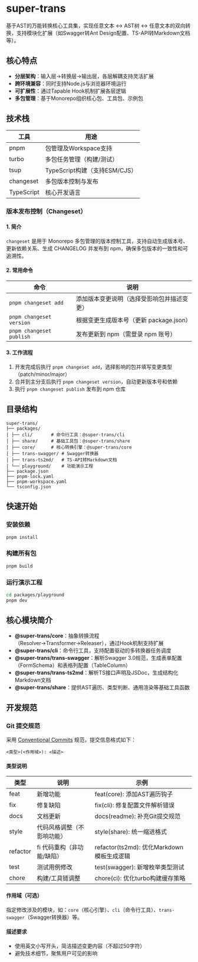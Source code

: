 # super-trans

基于AST的万能转换核心工具集，实现任意文本 ↔ AST树 ↔ 任意文本的双向转换，支持模块化扩展（如Swagger转Ant Design配置、TS-API转Markdown文档等）。

## 核心特点

- **分层架构**：输入层→转换层→输出层，各层解耦支持灵活扩展
- **跨环境兼容**：同时支持Node.js与浏览器环境运行
- **可扩展性**：通过Tapable Hook机制扩展各层逻辑
- **多包管理**：基于Monorepo组织核心包、工具包、示例包

## 技术栈

| 工具       | 用途                            |
| ---------- | ------------------------------- |
| pnpm       | 包管理及Workspace支持          |
| turbo      | 多包任务管理（构建/测试）       |
| tsup       | TypeScript构建（支持ESM/CJS）   |
| changeset  | 多包版本控制与发布              |
| TypeScript | 核心开发语言                    |

### 版本发布控制（Changeset）

#### 1. 简介
`changeset` 是用于 Monorepo 多包管理的版本控制工具，支持自动生成版本号、更新依赖关系、生成 CHANGELOG 并发布到 npm，确保多包版本的一致性和可追溯性。


#### 2. 常用命令
| 命令                      | 说明                                      |
|---------------------------|-------------------------------------------|
| `pnpm changeset add`       | 添加版本变更说明（选择受影响包并描述变更）|
| `pnpm changeset version`   | 根据变更生成版本号（更新 package.json）   |
| `pnpm changeset publish`   | 发布更新到 npm（需登录 npm 账号）         |

#### 3. 工作流程
1. 开发完成后执行 `pnpm changeset add`，选择影响的包并填写变更类型（patch/minor/major）
2. 合并到主分支后执行 `pnpm changeset version`，自动更新版本号和依赖
3. 执行 `pnpm changeset publish` 发布到 npm 仓库

## 目录结构

```
super-trans/
├── packages/
│ ├── cli/       # 命令行工具：@super-trans/cli
│ ├── share/     # 基础工具包：@super-trans/share
│ ├── core/      # 核心转换引擎：@super-trans/core
│ ├── trans-swagger/ # Swagger转换器
│ ├── trans-ts2md/   # TS-API转Markdown文档
│ └── playground/    # 功能演示工程
├── package.json
├── pnpm-lock.yaml
├── pnpm-workspace.yaml
└── tsconfig.json
```

## 快速开始

### 安装依赖
```bash
pnpm install
```

### 构建所有包
```bash
pnpm build
```

### 运行演示工程
```bash
cd packages/playground
pnpm dev
```

## 核心模块简介

- **@super-trans/core**：抽象转换流程（Resolver→Transformer→Releaser），通过Hook机制支持扩展
- **@super-trans/cli**：命令行工具，支持配置驱动的多转换器任务调度
- **@super-trans/trans-swagger**：解析Swagger 3.0规范，生成表单配置（FormSchema）和表格列配置（TableColumn）
- **@super-trans/trans-ts2md**：解析TS接口声明及JSDoc，生成结构化Markdown文档
- **@super-trans/share**：提供AST遍历、类型判断、通用渲染等基础工具函数

## 开发规范

### Git 提交规范

采用 [Conventional Commits](https://www.conventionalcommits.org/) 规范，提交信息格式如下：

```
<类型>(<作用域>): <描述>
```

#### 类型说明
| 类型    | 说明                     | 示例                  |
|---------|--------------------------|-----------------------|
| feat    | 新增功能                 | feat(core): 添加AST遍历钩子 |
| fix     | 修复缺陷                 | fix(cli): 修复配置文件解析错误 |
| docs    | 文档更新                 | docs(readme): 补充Git提交规范 |
| style   | 代码风格调整（不影响功能）| style(share): 统一缩进格式    |
| refactor|fi 代码重构（非功能/缺陷）  | refactor(ts2md): 优化Markdown模板生成逻辑 |
| test    | 测试用例修改             | test(swagger): 新增枚举类型测试 |
| chore   | 构建/工具链调整          | chore(ci): 优化turbo构建缓存策略 |

#### 作用域（可选）
指定修改涉及的模块，如：`core`（核心引擎）、`cli`（命令行工具）、`trans-swagger`（Swagger转换器）等。

#### 描述要求
- 使用英文小写开头，简洁描述变更内容（不超过50字符）
- 避免技术细节，聚焦用户可见的影响
